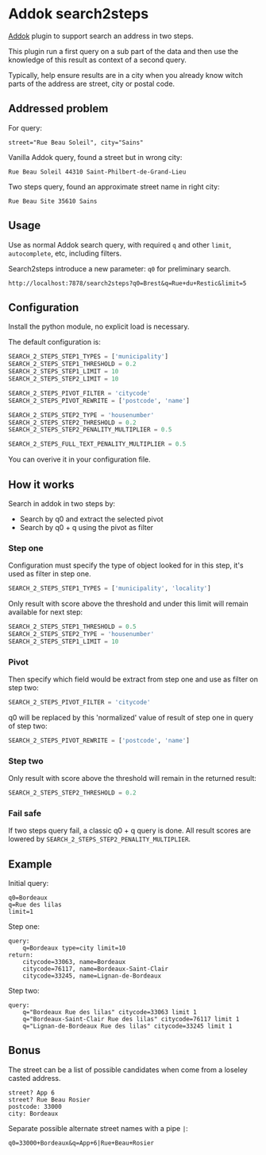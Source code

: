 # Addok search2steps

[Addok](https://github.com/etalab/addok) plugin to support search an address in two steps.

This plugin run a first query on a sub part of the data and then use the knowledge of this result as context of a second query.

Typically, help ensure results are in a city when you already know witch parts of the address are street, city or postal code.

## Addressed problem

For query:
```
street="Rue Beau Soleil", city="Sains"
```

Vanilla Addok query, found a street but in wrong city:
```
Rue Beau Soleil 44310 Saint-Philbert-de-Grand-Lieu
```

Two steps query, found an approximate street name in right city:
```
Rue Beau Site 35610 Sains
```

## Usage

Use as normal Addok search query, with required `q` and other `limit`, `autocomplete`, etc, including filters.

Search2steps introduce a new parameter: `q0` for preliminary search.

```
http://localhost:7878/search2steps?q0=Brest&q=Rue+du+Restic&limit=5
```

## Configuration

Install the python module, no explicit load is necessary.

The default configuration is:
```python
SEARCH_2_STEPS_STEP1_TYPES = ['municipality']
SEARCH_2_STEPS_STEP1_THRESHOLD = 0.2
SEARCH_2_STEPS_STEP1_LIMIT = 10
SEARCH_2_STEPS_STEP2_LIMIT = 10

SEARCH_2_STEPS_PIVOT_FILTER = 'citycode'
SEARCH_2_STEPS_PIVOT_REWRITE = ['postcode', 'name']

SEARCH_2_STEPS_STEP2_TYPE = 'housenumber'
SEARCH_2_STEPS_STEP2_THRESHOLD = 0.2
SEARCH_2_STEPS_STEP2_PENALITY_MULTIPLIER = 0.5

SEARCH_2_STEPS_FULL_TEXT_PENALITY_MULTIPLIER = 0.5
```

You can overive it in your configuration file.


## How it works

Search in addok in two steps by:
- Search by q0 and extract the selected pivot
- Search by q0 + q using the pivot as filter

### Step one
Configuration must specify the type of object looked for in this step, it's used as filter in step one.
```python
SEARCH_2_STEPS_STEP1_TYPES = ['municipality', 'locality']
```
Only result with score above the threshold and under this limit will remain available for next step:
```python
SEARCH_2_STEPS_STEP1_THRESHOLD = 0.5
SEARCH_2_STEPS_STEP2_TYPE = 'housenumber'
SEARCH_2_STEPS_STEP1_LIMIT = 10
```

### Pivot
Then specify which field would be extract from step one and use as filter on step two:
```python
SEARCH_2_STEPS_PIVOT_FILTER = 'citycode'
```
q0 will be replaced by this 'normalized' value of result of step one in query of step two:
```python
SEARCH_2_STEPS_PIVOT_REWRITE = ['postcode', 'name']
```

### Step two
Only result with score above the threshold will remain in the returned result:
```python
SEARCH_2_STEPS_STEP2_THRESHOLD = 0.2
```

### Fail safe
If two steps query fail, a classic q0 + q query is done.
All result scores are lowered by `SEARCH_2_STEPS_STEP2_PENALITY_MULTIPLIER`.

## Example
Initial query:
```
q0=Bordeaux
q=Rue des lilas
limit=1
```

Step one:
```
query:
    q=Bordeaux type=city limit=10
return:
    citycode=33063, name=Bordeaux
    citycode=76117, name=Bordeaux-Saint-Clair
    citycode=33245, name=Lignan-de-Bordeaux
```

Step two:
```
query:
    q="Bordeaux Rue des lilas" citycode=33063 limit 1
    q="Bordeaux-Saint-Clair Rue des lilas" citycode=76117 limit 1
    q="Lignan-de-Bordeaux Rue des lilas" citycode=33245 limit 1
```

## Bonus
The street can be a list of possible candidates when come from a loseley casted address.
```
street? App 6
street? Rue Beau Rosier
postcode: 33000
city: Bordeaux
```

Separate possible alternate street names with a pipe `|`:
```
q0=33000+Bordeaux&q=App+6|Rue+Beau+Rosier
```
